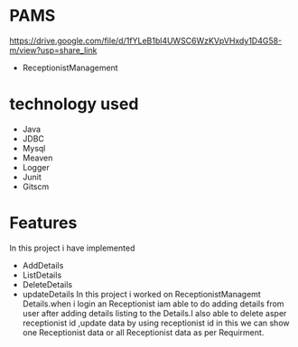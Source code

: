 # PAMS
https://drive.google.com/file/d/1fYLeB1bl4UWSC6WzKVpVHxdy1D4G58-m/view?usp=share_link
- ReceptionistManagement
# technology used
- Java
- JDBC
- Mysql
- Meaven
- Logger
- Junit
- Gitscm

# Features
In this project i have implemented
- AddDetails
- ListDetails
- DeleteDetails
- updateDetails
In this project i worked on ReceptionistManagemt Details.when i login an Receptionist iam able to do adding details from user after adding details listing to the Details.I also able to delete asper receptionist id ,update data by using receptionist id in this we can show one Receptionist data
or all Receptionist data as per Requirment.






